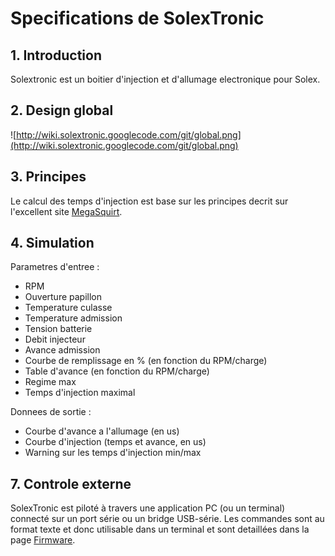 # Specifications de SolexTronic #


## 1. Introduction ##
Solextronic est un boitier d'injection et d'allumage electronique pour Solex.

## 2. Design global ##


![http://wiki.solextronic.googlecode.com/git/global.png](http://wiki.solextronic.googlecode.com/git/global.png)


## 3. Principes ##
Le calcul des temps d'injection est base sur les principes decrit sur l'excellent site [MegaSquirt](http://www.megamanual.com/mtabcon.htm).

## 4. Simulation ##

Parametres d'entree :

  * RPM
  * Ouverture papillon
  * Temperature culasse
  * Temperature admission
  * Tension batterie
  * Debit injecteur
  * Avance admission
  * Courbe de remplissage en % (en fonction du RPM/charge)
  * Table d'avance (en fonction du RPM/charge)
  * Regime max
  * Temps d'injection maximal


Donnees de sortie :

  * Courbe d'avance a l'allumage (en us)
  * Courbe d'injection (temps et avance, en us)
  * Warning sur les temps d'injection min/max


## 7. Controle externe ##
SolexTronic est piloté à travers une application PC (ou un terminal) connecté sur un port série ou un bridge USB-série.
Les commandes sont au format texte et donc utilisable dans un terminal et sont detaillées dans la page [Firmware](firmware.md).